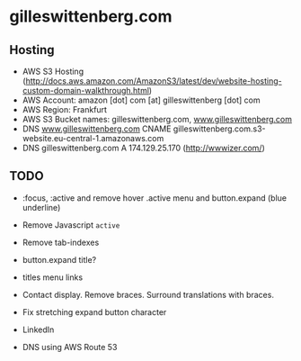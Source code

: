 # gilleswittenberg.com

## Hosting

- AWS S3 Hosting (http://docs.aws.amazon.com/AmazonS3/latest/dev/website-hosting-custom-domain-walkthrough.html)
- AWS Account: amazon [dot] com [at] gilleswittenberg [dot] com
- AWS Region: Frankfurt
- AWS S3 Bucket names: gilleswittenberg.com, www.gilleswittenberg.com
- DNS www.gilleswittenberg.com CNAME gilleswittenberg.com.s3-website.eu-central-1.amazonaws.com
- DNS gilleswittenberg.com A 174.129.25.170 (http://wwwizer.com/)


## TODO

- :focus, :active and remove hover .active menu and button.expand (blue underline)
- Remove Javascript `active`
- Remove tab-indexes
- button.expand title?
- titles menu links
- Contact display. Remove braces. Surround translations with braces.
- Fix stretching expand button character

- LinkedIn
- DNS using AWS Route 53
